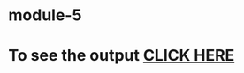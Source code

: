 # module-5

# To see the output [CLICK HERE](https://lokeshreddykayam.github.io/module-5/index.html)
